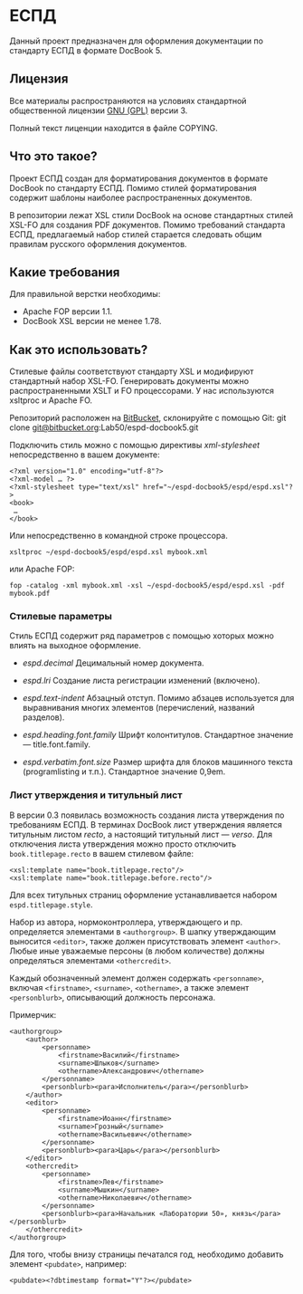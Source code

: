 # <docbook>ЕСПД</docbook>

Данный проект предназначен для оформления документации
по стандарту ЕСПД в формате DocBook 5.

## Лицензия

Все материалы распространяются на условиях
стандартной общественной лицензии [GNU (GPL)](http://www.gnu.org/copyleft/gpl.html) версии 3.

Полный текст лиценции находится в файле COPYING.

## Что это такое?

Проект <docbook>ЕСПД</docbook> создан для форматирования документов
в формате DocBook по стандарту ЕСПД. Помимо стилей форматирования
содержит шаблоны наиболее распространенных документов.

В репозитории лежат XSL стили DocBook на основе стандартных стилей
XSL-FO для создания PDF документов. Помимо требований стандарта ЕСПД,
предлагаемый набор стилей старается следовать общим правилам русского
оформления документов.

## Какие требования

Для правильной верстки необходимы:
 * Apache FOP версии 1.1.
 * DocBook XSL версии не менее 1.78.

## Как это использовать?

Стилевые файлы соответствуют стандарту XSL и модифируют стандартный
набор XSL-FO. Генерировать документы можно распространенными XSLT и FO
процессорами. У нас используются xsltproc и Apache FO.

Репозиторий расположен на [BitBucket](https://bitbucket.org/Lab50/espd-docbook5),
склонируйте с помощью Git:
    git clone git@bitbucket.org:Lab50/espd-docbook5.git

Подключить стиль можно с помощью директивы *xml-stylesheet* непосредственно
в вашем документе:

    <?xml version="1.0" encoding="utf-8"?>
    <?xml-model … ?>
    <?xml-stylesheet type="text/xsl" href="~/espd-docbook5/espd/espd.xsl"?>
    <book>
     …
    </book>

Или непосредственно в командной строке процессора.

    xsltproc ~/espd-docbook5/espd/espd.xsl mybook.xml

или Apache FOP:

    fop -catalog -xml mybook.xml -xsl ~/espd-docbook5/espd/espd.xsl -pdf mybook.pdf

### Стилевые параметры

Стиль <docbook>ЕСПД</docbook> содержит ряд параметров с помощью
хоторых можно влиять на выходное оформление.

 *  *espd.decimal*
    Децимальный номер документа.

 *  *espd.lri*
    Создание листа регистрации изменений (включено).

 *  *espd.text-indent*
    Абзацный отступ. Помимо абзацев используется для выравнивания
    многих элементов (перечислений, названий разделов).

 *  *espd.heading.font.family*
    Шрифт колонтитулов. Стандартное значение — title.font.family.

 *  *espd.verbatim.font.size* 
    Размер шрифта для блоков машинного текста (programlisting и т.п.).
    Стандартное значение 0,9em.

### Лист утверждения и титульный лист

В версии 0.3 появилась возможность создания листа утверждения по требованиям ЕСПД.
В терминах DocBook лист утверждения является титульным листом *recto*, а
настоящий титульный лист — *verso*. Для отключения листа утверждения
можно просто отключить `book.titlepage.recto` в вашем стилевом файле:

    <xsl:template name="book.titlepage.recto"/>
    <xsl:template name="book.titlepage.before.recto"/>

Для всех титульных страниц оформление устанавливается набором `espd.titlepage.style`.

Набор из автора, нормоконтроллера, утверждающего и пр. определяется элементами в
`<authorgroup>`. В шапку утверждающим выносится `<editor>`, также должен присутствовать
элемент `<author>`. Любые иные уважаемые персоны (в любом количестве) должны
определяться элементами `<othercredit>`.

Каждый обозначенный элемент должен содержать `<personname>`, включая
`<firstname>`, `<surname>`, `<othername>`, а также элемент `<personblurb>`, описывающий
должность персонажа.

Примерчик:

    <authorgroup>
        <author>
            <personname>
                <firstname>Василий</firstname>
                <surname>Шлыков</surname>
                <othername>Александрович</othername>
            </personname>
            <personblurb><para>Исполнитель</para></personblurb>
        </author>
        <editor>
            <personname>
                <firstname>Иоанн</firstname>
                <surname>Грозный</surname>
                <othername>Васильевич</othername>
            </personname>
            <personblurb><para>Царь</para></personblurb>
        </editor>
        <othercredit>
            <personname>
                <firstname>Лев</firstname>
                <surname>Мышкин</surname>
                <othername>Николаевич</othername>
            </personname>
            <personblurb><para>Начальник «Лаборатории 50», князь</para></personblurb>
        </othercredit>
    </authorgroup>

Для того, чтобы внизу страницы печатался год, необходимо добавить элемент `<pubdate>`,
например:

    <pubdate><?dbtimestamp format="Y"?></pubdate>
